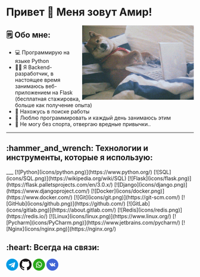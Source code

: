 # Привет 👋 Меня зовут Амир!

<img align="right" alt="GIF" height="200px" width="300px" src="Senior.gif" />

## 🗒 Обо мне:
- :computer: Программирую на языке Python
- :man_technologist: Я Backend-разработчик, в настоящее время занимаюсь 
веб-приложением на Flask (бесплатная стажировка, больше как получение опыта)
- 👀 Нахожусь в поиске работы
- 💞️ Люблю программировать и каждый день занимаюсь этим
- 🏅 Не могу без спорта, отвергаю вредные привычки..
___
<h2 align="left">:hammer_and_wrench: Технологии и инструменты, которые я использую:</h2>
___
[![Python](icons/python.png)](https://www.python.org/)
[![SQL](icons/SQL.png)](https://wikipedia.org/wiki/SQL)
[![Flask](icons/flask.png)](https://flask.palletsprojects.com/en/3.0.x/)
[![Django](icons/django.png)](https://www.djangoproject.com/)
[![Docker](icons/docker.png)](https://www.docker.com/)
[![Git](icons/git.png)](https://git-scm.com/)
[![GitHub](icons/github.png)](https://github.com/)
[![GitLab](icons/gitlab.png)](https://about.gitlab.com/)
[![Redis](icons/redis.png)](https://redis.io/)
[![Linux](icons/linux.png)](https://www.linux.org/)
[![Pycharm](icons/PyCharm.png)](https://www.jetbrains.com/pycharm/)
[![Nginx](icons/nginx.png)](https://nginx.org/)


<h2 align="left">:heart: Всегда на связи:</h2>

[![Telegram](icons/telegram.png)](https://t.me/Amirdautov)
[![GitHub](icons/github.png)](https://github.com/Amir2097)
[![WhatsApp](icons/whatsapp.png)](https://wa.me/79194000342)
[![Vk](icons/vkontakte.png)](https://vk.com/amirdautov)





